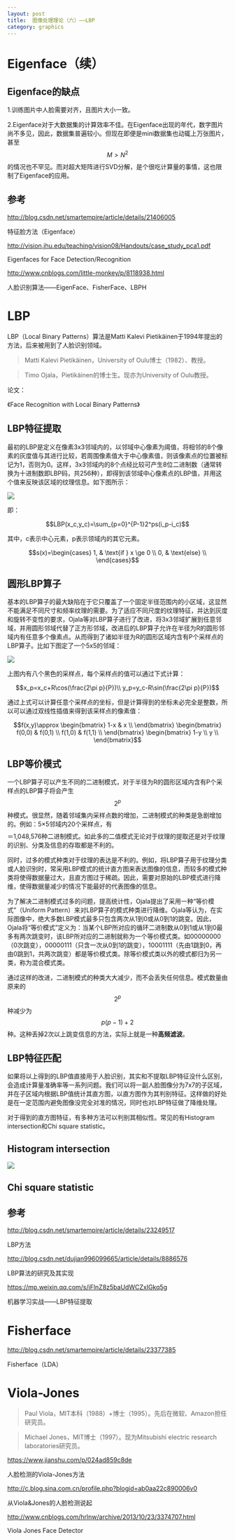 ```yaml
---
layout: post
title:  图像处理理论（六）——LBP
category: graphics 
---
```


# Eigenface（续）

## Eigenface的缺点

1.训练图片中人脸需要对齐，且图片大小一致。

2.Eigenface对于大数据集的计算效率不佳。在Eigenface出现的年代，数字图片尚不多见，因此，数据集普遍较小。但现在即便是mini数据集也动辄上万张图片，甚至$$M>N^2$$的情况也不罕见。而对超大矩阵进行SVD分解，是个很吃计算量的事情，这也限制了Eigenface的应用。

## 参考

http://blog.csdn.net/smartempire/article/details/21406005

特征脸方法（Eigenface）

http://vision.jhu.edu/teaching/vision08/Handouts/case_study_pca1.pdf

Eigenfaces for Face Detection/Recognition

http://www.cnblogs.com/little-monkey/p/8118938.html

人脸识别算法——EigenFace、FisherFace、LBPH

# LBP

LBP（Local Binary Patterns）算法是Matti Kalevi Pietikäinen于1994年提出的方法，后来被用到了人脸识别领域。

>Matti Kalevi Pietikäinen，University of Oulu博士（1982）、教授。

>Timo Ojala，Pietikäinen的博士生。现亦为University of Oulu教授。

论文：

《Face Recognition with Local Binary Patterns》

## LBP特征提取

最初的LBP是定义在像素3x3邻域内的，以邻域中心像素为阈值，将相邻的8个像素的灰度值与其进行比较，若周围像素值大于中心像素值，则该像素点的位置被标记为1，否则为0。这样，3x3邻域内的8个点经比较可产生8位二进制数（通常转换为十进制数即LBP码，共256种），即得到该邻域中心像素点的LBP值，并用这个值来反映该区域的纹理信息。如下图所示：

![](/images/img2/LBP.png)

即：

$$LBP(x_c,y_c)=\sum_{p=0}^{P-1}2^ps(i_p-i_c)$$

其中，c表示中心元素，p表示领域内的其它元素。

$$s(x)=\begin{cases}
1, & \text{if  } x \ge 0 \\
0, & \text{else} \\
\end{cases}$$

## 圆形LBP算子

基本的LBP算子的最大缺陷在于它只覆盖了一个固定半径范围内的小区域，这显然不能满足不同尺寸和频率纹理的需要。为了适应不同尺度的纹理特征，并达到灰度和旋转不变性的要求，Ojala等对LBP算子进行了改进，将3x3邻域扩展到任意邻域，并用圆形邻域代替了正方形邻域，改进后的LBP算子允许在半径为R的圆形邻域内有任意多个像素点。从而得到了诸如半径为R的圆形区域内含有P个采样点的LBP算子。比如下图定了一个5x5的邻域：

![](/images/img2/LBP_2.png)

上图内有八个黑色的采样点，每个采样点的值可以通过下式计算：

$$x_p=x_c+R\cos(\frac{2\pi p}{P})\\
y_p=y_c-R\sin(\frac{2\pi p}{P})$$

通过上式可以计算任意个采样点的坐标，但是计算得到的坐标未必完全是整数，所以可以通过双线性插值来得到该采样点的像素值：

$$f(x,y)\approx \begin{bmatrix}
1-x & x \\
\end{bmatrix}
\begin{bmatrix}
f(0,0) & f(0,1) \\
f(1,0) & f(1,1) \\
\end{bmatrix}
\begin{bmatrix}
1-y \\ y \\
\end{bmatrix}$$

## LBP等价模式

一个LBP算子可以产生不同的二进制模式，对于半径为R的圆形区域内含有P个采样点的LBP算子将会产生$$2^p$$种模式。很显然，随着邻域集内采样点数的增加，二进制模式的种类是急剧增加的。例如：5×5邻域内20个采样点，有$$$$＝1,048,576种二进制模式。如此多的二值模式无论对于纹理的提取还是对于纹理的识别、分类及信息的存取都是不利的。

同时，过多的模式种类对于纹理的表达是不利的。例如，将LBP算子用于纹理分类或人脸识别时，常采用LBP模式的统计直方图来表达图像的信息，而较多的模式种类将使得数据量过大，且直方图过于稀疏。因此，需要对原始的LBP模式进行降维，使得数据量减少的情况下能最好的代表图像的信息。

为了解决二进制模式过多的问题，提高统计性，Ojala提出了采用一种“等价模式”（Uniform Pattern）来对LBP算子的模式种类进行降维。Ojala等认为，在实际图像中，绝大多数LBP模式最多只包含两次从1到0或从0到1的跳变。因此，Ojala将“等价模式”定义为：当某个LBP所对应的循环二进制数从0到1或从1到0最多有两次跳变时，该LBP所对应的二进制就称为一个等价模式类。如00000000（0次跳变），00000111（只含一次从0到1的跳变），10001111（先由1跳到0，再由0跳到1，共两次跳变）都是等价模式类。除等价模式类以外的模式都归为另一类，称为混合模式类。

通过这样的改进，二进制模式的种类大大减少，而不会丢失任何信息。模式数量由原来的$$2^p$$种减少为$$p(p-1)+2$$种。这种丢掉2次以上跳变信息的方法，实际上就是一种**高频滤波**。

## LBP特征匹配

如果将以上得到的LBP值直接用于人脸识别，其实和不提取LBP特征没什么区别，会造成计算量准确率等一系列问题。我们可以将一副人脸图像分为7x7的子区域，并在子区域内根据LBP值统计其直方图，以直方图作为其判别特征。这样做的好处是在一定范围内避免图像没完全对准的情况，同时也对LBP特征做了降维处理。

对于得到的直方图特征，有多种方法可以判别其相似性。常见的有Histogram intersection和Chi square statistic。

## Histogram intersection

![](/images/img2/Histogram_intersection.png)

## Chi square statistic



## 参考

http://blog.csdn.net/smartempire/article/details/23249517

LBP方法

http://blog.csdn.net/dujian996099665/article/details/8886576

LBP算法的研究及其实现

https://mp.weixin.qq.com/s/iFlnZ8z5baUdWCZxIGkq5g

机器学习实战——LBP特征提取

# Fisherface

http://blog.csdn.net/smartempire/article/details/23377385

Fisherface（LDA）

# Viola-Jones

>Paul Viola，MIT本科（1988）+博士（1995）。先后在微软、Amazon担任研究员。

>Michael Jones，MIT博士（1997）。现为Mitsubishi electric research laboratories研究员。

https://www.jianshu.com/p/024ad859c8de

人脸检测的Viola-Jones方法

http://c.blog.sina.com.cn/profile.php?blogid=ab0aa22c890006v0

从Viola&Jones的人脸检测说起

http://www.cnblogs.com/hrlnw/archive/2013/10/23/3374707.html

Viola Jones Face Detector

